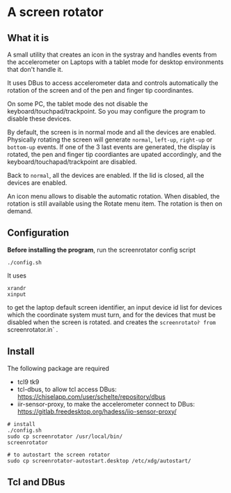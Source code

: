 # A screen rotator

## What it is

A small utility that creates an icon in the systray and handles events from the accelerometer on Laptops with a tablet mode for desktop environments that don't handle it.

It uses DBus to access accelerometer data and controls automatically the rotation of the screen and of the pen and finger tip coordinantes.

On some PC, the tablet mode des not disable the keyboard/touchpad/trackpoint. So you may configure the program to disable these devices.

By default, the screen is in normal mode and all the devices are enabled. Physically rotating the screen will generate `normal`, `left-up`, `right-up` or `bottom-up` events. If one of the 3 last events are generated, the display is rotated, the pen and finger tip coordiantes are upated accordingly, and the keyboard/touchapad/trackpoint are disabled.

Back to `normal`, all the devices are enabled. If the lid is closed, all the devices are enabled.

An icon menu allows to disable the automatic rotation. When disabled, the rotation is still available using the Rotate menu item. The rotation is then on demand.

## Configuration

**Before installing the program**, run the screenrotator config script

```
./config.sh
```

It uses

```
xrandr
xinput
```

to get the laptop default screen identifier, an input device id list for devices which the coordinate system must turn, and for the devices that must be disabled when the screen is rotated. and creates the `screenrotator̀ from `screenrotator.in` .

 
## Install

The following package are required
- tcl9 tk9
- tcl-dbus, to allow tcl access DBus: https://chiselapp.com/user/schelte/repository/dbus
- iir-sensor-proxy, to make the accelerometer connect to DBus: https://gitlab.freedesktop.org/hadess/iio-sensor-proxy/


```
# install
./config.sh
sudo cp screenrotator /usr/local/bin/
screenrotator

# to autostart the screen rotator
sudo cp screenrotator-autostart.desktop /etc/xdg/autostart/
```

## Tcl and DBus


